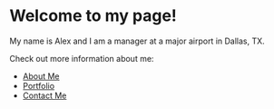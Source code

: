 <!DOCTYPE html>
<html lang="en">
<head>
    <meta charset="UTF-8">
    <meta name="viewport" content="width=device-width, initial-scale=1.0">
</head>
<body>
    <h1>Welcome to my page!</h1>
    <p>My name is Alex and I am a manager at a major airport in Dallas, TX.</p>
    <p>Check out more information about me:</p>
    <ul>
        <li><a href="about_me.html">About Me</a></li>
        <li><a href="portfolio.html">Portfolio</a></li>
        <li><a href="contact.html">Contact Me</a></li>
    </ul>
</body>
</html>

